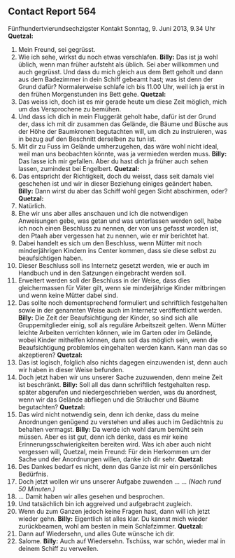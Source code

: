 ## Contact Report 564
Fünfhundertvierundsechzigster Kontakt
Sonntag, 9. Juni 2013, 9.34 Uhr
**Quetzal:**
1. Mein Freund, sei gegrüsst.
2. Wie ich sehe, wirkst du noch etwas verschlafen.
**Billy:**
Das ist ja wohl üblich, wenn man früher aufsteht als üblich. Sei aber willkommen und auch gegrüsst. Und dass du mich gleich aus dem Bett geholt und dann aus dem Badezimmer in dein Schiff gebeamt hast; was ist denn der Grund dafür? Normalerweise schlafe ich bis 11.00 Uhr, weil ich ja erst in den frühen Morgenstunden ins Bett gehe.
**Quetzal:**
3. Das weiss ich, doch ist es mir gerade heute um diese Zeit möglich, mich um das Versprochene zu bemühen.
4. Und dass ich dich in mein Fluggerät geholt habe, dafür ist der Grund der, dass ich mit dir zusammen das Gelände, die Bäume und Büsche aus der Höhe der Baumkronen begutachten will, um dich zu instruieren, was in bezug auf den Beschnitt derselben zu tun ist.
5. Mit dir zu Fuss im Gelände umherzugehen, das wäre wohl nicht ideal, weil man uns beobachten könnte, was ja vermieden werden muss.
**Billy:**
Das lasse ich mir gefallen. Aber du hast dich ja früher auch sehen lassen, zumindest bei Engelbert.
**Quetzal:**
6. Das entspricht der Richtigkeit, doch du weisst, dass seit damals viel geschehen ist und wir in dieser Beziehung einiges geändert haben.
**Billy:**
Dann wirst du aber das Schiff wohl gegen Sicht abschirmen, oder?
**Quetzal:**
7. Natürlich.
8. Ehe wir uns aber alles anschauen und ich die notwendigen Anweisungen gebe, was getan und was unterlassen werden soll, habe ich noch einen Beschluss zu nennen, der von uns gefasst worden ist, den Ptaah aber vergessen hat zu nennen, wie er mir berichtet hat.
9. Dabei handelt es sich um den Beschluss, wenn Mütter mit noch minderjährigen Kindern ins Center kommen, dass sie diese selbst zu beaufsichtigen haben.
10. Dieser Beschluss soll ins Internetz gesetzt werden, wie er auch im Handbuch und in den Satzungen eingebracht werden soll.
11. Erweitert werden soll der Beschluss in der Weise, dass dies gleichermassen für Väter gilt, wenn sie minderjährige Kinder mitbringen und wenn keine Mütter dabei sind.
12. Das sollte noch dementsprechend formuliert und schriftlich festgehalten sowie in der genannten Weise auch im Internetz veröffentlicht werden.
**Billy:**
Die Zeit der Beaufsichtigung der Kinder, so sind sich alle Gruppemitglieder einig, soll als reguläre Arbeitszeit gelten. Wenn Mütter leichte Arbeiten verrichten können, wie im Garten oder im Gelände, wobei Kinder mithelfen können, dann soll das möglich sein, wenn die Beaufsichtigung problemlos eingehalten werden kann. Kann man das so akzeptieren?
**Quetzal:**
13. Das ist logisch, folglich also nichts dagegen einzuwenden ist, denn auch wir haben in dieser Weise befunden.
14. Doch jetzt haben wir uns unserer Sache zuzuwenden, denn meine Zeit ist beschränkt.
**Billy:**
Soll all das dann schriftlich festgehalten resp. später abgerufen und niedergeschrieben werden, was du anordnest, wenn wir das Gelände abfliegen und die Sträucher und Bäume begutachten?
**Quetzal:**
15. Das wird nicht notwendig sein, denn ich denke, dass du meine Anordnungen genügend zu verstehen und alles auch im Gedächtnis zu behalten vermagst.
**Billy:**
Da werde ich wohl darum bemüht sein müssen. Aber es ist gut, denn ich denke, dass es mir keine Erinnerungsschwierigkeiten bereiten wird. Was ich aber auch nicht vergessen will, Quetzal, mein Freund: Für dein Herkommen um der Sache und der Anordnungen willen, danke ich dir sehr.
**Quetzal:**
16. Des Dankes bedarf es nicht, denn das Ganze ist mir ein persönliches Bedürfnis.
17. Doch jetzt wollen wir uns unserer Aufgabe zuwenden …
… _(Nach rund 50 Minuten.)_
18. … Damit haben wir alles gesehen und besprochen.
19. Und tatsächlich bin ich aggreived und aufgebracht zugleich.
20. Wenn du zum Ganzen jedoch keine Fragen hast, dann will ich jetzt wieder gehn.
**Billy:**
Eigentlich ist alles klar. Du kannst mich wieder zurückbeamen, wohl am besten in mein Schlafzimmer.
**Quetzal:**
21. Dann auf Wiedersehn, und alles Gute wünsche ich dir.
22. Salome.
**Billy:**
Auch auf Wiedersehn. Tschüss, war schön, wieder mal in deinem Schiff zu verweilen.
